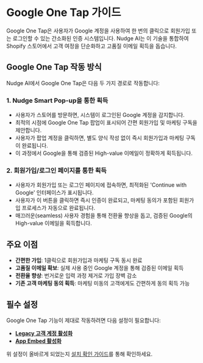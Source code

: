 # Google One Tap 가이드

Google One Tap은 사용자가 Google 계정을 사용하여 한 번의 클릭으로 회원가입 또는 로그인할 수 있는 간소화된 인증 시스템입니다. Nudge AI는 이 기술을 통합하여 Shopify 스토어에서 고객 여정을 단순화하고 고품질 이메일 획득을 돕습니다.

## Google One Tap 작동 방식

Nudge AI에서 Google One Tap은 다음 두 가지 경로로 작동합니다:

### 1. Nudge Smart Pop-up을 통한 획득
- 사용자가 스토어를 방문하면, 시스템이 로그인된 Google 계정을 감지합니다.
- 최적의 시점에 Google One Tap 팝업이 표시되어 간편 회원가입 및 마케팅 구독을 제안합니다.
- 사용자가 팝업 계정을 클릭하면, 별도 양식 작성 없이 즉시 회원가입과 마케팅 구독이 완료됩니다.
- 이 과정에서 Google을 통해 검증된 High-value 이메일이 정확하게 획득됩니다.

### 2. 회원가입/로그인 페이지를 통한 획득
- 사용자가 회원가입 또는 로그인 페이지에 접속하면, 최적화된 'Continue with Google' 인터페이스가 표시됩니다.
- 사용자가 이 버튼을 클릭하면 즉시 인증이 완료되고, 마케팅 동의가 포함된 회원가입 프로세스가 자동으로 완료됩니다.
- 매끄러운(seamless) 사용자 경험을 통해 전환율 향상을 돕고, 검증된 Google의 High-value 이메일을 획득합니다.

## 주요 이점

- **간편한 가입**: 1클릭으로 회원가입과 마케팅 구독 동시 완료
- **고품질 이메일 확보**: 실제 사용 중인 Google 계정을 통해 검증된 이메일 획득
- **전환율 향상**: 번거로운 입력 과정 제거로 가입 장벽 감소
- **기존 고객 마케팅 동의 획득**: 마케팅 미동의 고객에게도 간편하게 동의 획득 가능

## 필수 설정

Google One Tap 기능이 제대로 작동하려면 다음 설정이 필요합니다:

- **[Legacy 고객 계정 활성화](../../getting-started/legacy-accounts/index.md)**
- **[App Embed 활성화](../../getting-started/app-embed/index.md)**

위 설정이 올바르게 되었는지 [설치 확인 가이드](../../getting-started/installation-check/index.md)를 통해 확인하세요.
